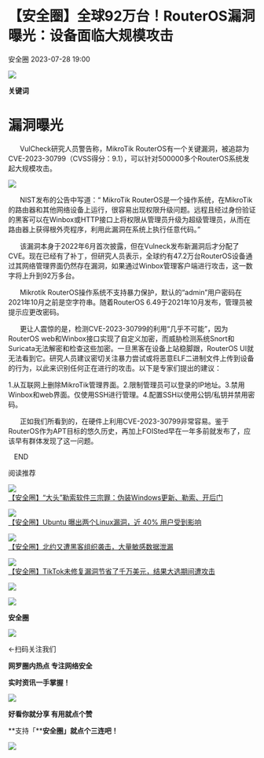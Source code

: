 #  【安全圈】全球92万台！RouterOS漏洞曝光：设备面临大规模攻击   
 安全圈   2023-07-28 19:00  
  
![](https://mmbiz.qpic.cn/mmbiz_jpg/aBHpjnrGylgSxa9I02IBd3bgLEhwfJCeRibw3LEjMujeAhD2CvyiaVCZJVHGHODbkPx3pViaX0sAibZsDun6sicUzdQ/640?wx_fmt=jpeg "")  
  
  
**关键词**  
  
  
  
# 漏洞曝光  
  
  
  
  
  
      VulCheck研究人员警告称，MikroTik RouterOS有一个关键漏洞，被追踪为CVE-2023-30799（CVSS得分：9.1），可以针对500000多个RouterOS系统发起大规模攻击。  
  
![](https://mmbiz.qpic.cn/sz_mmbiz_png/QmbJGbR2j6xl6ibgSgTpibxfuBaO78ruccmOQ7yCOyx6hAQ9ERbtH1NqCbwE92n41YsQROEoKhR8Y8hT8X1czRcQ/640?wx_fmt=png&wxfrom=13 "")  
  
  
  
  
  
  
  
  
  
      NIST发布的公告中写道：“ MikroTik RouterOS是一个操作系统，在MikroTik的路由器和其他网络设备上运行，很容易出现权限升级问题。远程且经过身份验证的黑客可以在Winbox或HTTP接口上将权限从管理员升级为超级管理员，从而在路由器上获得根外壳程序，利用此漏洞在系统上执行任意代码。”  
  
      该漏洞本身于2022年6月首次披露，但在Vulneck发布新漏洞后才分配了CVE。现在已经有了补丁，但研究人员表示，全球约有47.2万台RouterOS设备通过其网络管理界面仍然存在漏洞，如果通过Winbox管理客户端进行攻击，这一数字将上升到92万多台。  
  
  
  
  
  
  
  
  
      Mikrotik RouterOS操作系统不支持暴力保护，默认的“admin”用户密码在2021年10月之前是空字符串。随着RouterOS 6.49于2021年10月发布，管理员被提示应更改密码。  
  
      更让人震惊的是，检测CVE-2023-30799的利用“几乎不可能”，因为RouterOS web和Winbox接口实现了自定义加密，而威胁检测系统Snort和Suricata无法解密和检查这些加密。一旦黑客在设备上站稳脚跟，RouterOS UI就无法看到它。研究人员建议密切关注暴力尝试或将恶意ELF二进制文件上传到设备的行为，以此来识别任何正在进行的攻击。以下是专家们提出的建议：  
  
1.从互联网上删除MikroTik管理界面。2.限制管理员可以登录的IP地址。3.禁用Winbox和web界面。仅使用SSH进行管理。4.配置SSH以使用公钥/私钥并禁用密码。  
  
      正如我们所看到的，在硬件上利用CVE-2023-30799非常容易。鉴于RouterOS作为APT目标的悠久历史，再加上FOISted早在一年多前就发布了，应该早有群体发现了这一问题。  
  
  
   END    
  
  
阅读推荐  
  
  
![](https://mmbiz.qpic.cn/sz_mmbiz_png/aBHpjnrGylgZ82bWqvTicJ5n8qeIYHF7j8WPX3oUsLcZ82vIBCvkeONc2SWPW7dibYmMJmeYHVRiaWpxtZUromtbA/640?wx_fmt=png "")  
[【安全圈】“大头”勒索软件三宗罪：伪装Windows更新、勒索、开后门](http://mp.weixin.qq.com/s?__biz=MzIzMzE4NDU1OQ==&mid=2652040464&idx=1&sn=df8f582cdf62c617bd507ddc530f7995&chksm=f36fc150c41848469bbac05aeede901848b5bfacb4ab2c36c7de19cd135bd758ef060333c5cc&scene=21#wechat_redirect)  
  
  
  
![](https://mmbiz.qpic.cn/sz_mmbiz_png/aBHpjnrGylgZ82bWqvTicJ5n8qeIYHF7jc6uRHicMDDz2QLyohPWy7pMSTFAiaXzghPDqkhaZlLFvUTzAwfiaua4tw/640?wx_fmt=png "")  
[【安全圈】Ubuntu 曝出两个Linux漏洞，近 40% 用户受到影响](http://mp.weixin.qq.com/s?__biz=MzIzMzE4NDU1OQ==&mid=2652040464&idx=2&sn=439d05a020a648840737075413ed0e38&chksm=f36fc150c41848464d2a601bc750a28094c84df6c389ae4aba261c7434e4e00489f268506baf&scene=21#wechat_redirect)  
  
  
  
![](https://mmbiz.qpic.cn/sz_mmbiz_png/aBHpjnrGylgZ82bWqvTicJ5n8qeIYHF7jcqcW3gQjkDX3zfW5g28C45qKZTU3n7JZYSvg8urToPLic4bgxfwTM6g/640?wx_fmt=png "")  
[【安全圈】北约又遭黑客组织袭击，大量敏感数据泄漏](http://mp.weixin.qq.com/s?__biz=MzIzMzE4NDU1OQ==&mid=2652040464&idx=3&sn=e446273e777266f022c989abf6aabd19&chksm=f36fc150c418484683b31154b30fc15d7f6fd15300e0f74efcd6d74df43c215927fb93b58f91&scene=21#wechat_redirect)  
  
  
  
![](https://mmbiz.qpic.cn/sz_mmbiz_png/aBHpjnrGylgZ82bWqvTicJ5n8qeIYHF7jaCDAAzpeSaRMFE0Svt5ic6d7UHahNnBITtBia1ah3hy4ia2AAwPe0rTvA/640?wx_fmt=png "")  
[【安全圈】TikTok未修复漏洞节省了千万美元，结果大选期间遭攻击](http://mp.weixin.qq.com/s?__biz=MzIzMzE4NDU1OQ==&mid=2652040464&idx=4&sn=2b549225fcaa4938d23bca7cd57cfa46&chksm=f36fc150c41848461342ac41eeae245ac066f245eaf8da28e03462fb2c505e0f60b7f26a8c4a&scene=21#wechat_redirect)  
  
  
  
![](https://mmbiz.qpic.cn/mmbiz_gif/aBHpjnrGylgeVsVlL5y1RPJfUdozNyCEft6M27yliapIdNjlcdMaZ4UR4XxnQprGlCg8NH2Hz5Oib5aPIOiaqUicDQ/640?wx_fmt=gif "")  
  
  
  
![](https://mmbiz.qpic.cn/mmbiz_png/aBHpjnrGylgeVsVlL5y1RPJfUdozNyCEDQIyPYpjfp0XDaaKjeaU6YdFae1iagIvFmFb4djeiahnUy2jBnxkMbaw/640?wx_fmt=png "")  
  
**安全圈**  
  
![](https://mmbiz.qpic.cn/mmbiz_gif/aBHpjnrGylgeVsVlL5y1RPJfUdozNyCEft6M27yliapIdNjlcdMaZ4UR4XxnQprGlCg8NH2Hz5Oib5aPIOiaqUicDQ/640?wx_fmt=gif "")  
  
  
←扫码关注我们  
  
**网罗圈内热点 专注网络安全**  
  
**实时资讯一手掌握！**  
  
  
![](https://mmbiz.qpic.cn/mmbiz_gif/aBHpjnrGylgeVsVlL5y1RPJfUdozNyCE3vpzhuku5s1qibibQjHnY68iciaIGB4zYw1Zbl05GQ3H4hadeLdBpQ9wEA/640?wx_fmt=gif "")  
  
**好看你就分享 有用就点个赞**  
  
**支持「****安全圈」就点个三连吧！**  
  
![](https://mmbiz.qpic.cn/mmbiz_gif/aBHpjnrGylgeVsVlL5y1RPJfUdozNyCE3vpzhuku5s1qibibQjHnY68iciaIGB4zYw1Zbl05GQ3H4hadeLdBpQ9wEA/640?wx_fmt=gif "")  
  
  
  
